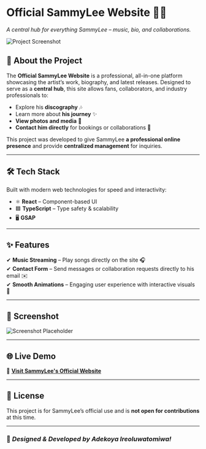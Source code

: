# **Official SammyLee Website** 🎵🌟  
_A central hub for everything SammyLee – music, bio, and collaborations._  

![Project Screenshot](https://github.com/user-attachments/assets/c954b622-0a71-410f-bd1b-c98dca73bd16)

## **📝 About the Project**  
The **Official SammyLee Website** is a professional, all-in-one platform showcasing the artist’s work, biography, and latest releases. Designed to serve as a **central hub**, this site allows fans, collaborators, and industry professionals to:  
- Explore his **discography** 🎶  
- Learn more about **his journey** ✨  
- **View photos and media** 📸  
- **Contact him directly** for bookings or collaborations 📩  

This project was developed to give SammyLee **a professional online presence** and provide **centralized management** for inquiries.  

---

## **🛠 Tech Stack**  
Built with modern web technologies for speed and interactivity:  

- ⚛ **React** – Component-based UI  
- 🟦 **TypeScript** – Type safety & scalability  
- 🖥 **GSAP**

---

## **✨ Features**  
✔ **Music Streaming** – Play songs directly on the site 🎧  
✔ **Contact Form** – Send messages or collaboration requests directly to his email ✉️  
✔ **Smooth Animations** – Engaging user experience with interactive visuals 🎨  

---

## **📸 Screenshot**  
![Screenshot Placeholder](https://github.com/user-attachments/assets/b9b58e9f-3090-4b69-a381-76c7cac66b06)

---

## **🌐 Live Demo**  
🔗 **[Visit SammyLee's Official Website](https://officialsammylee.com.ng/)** <!-- Add the actual link here -->

---
## **📜 License**  
This project is for SammyLee’s official use and is **not open for contributions** at this time.  

---

### 🚀 *Designed & Developed by Adekoya Ireoluwatomiwa!*  
